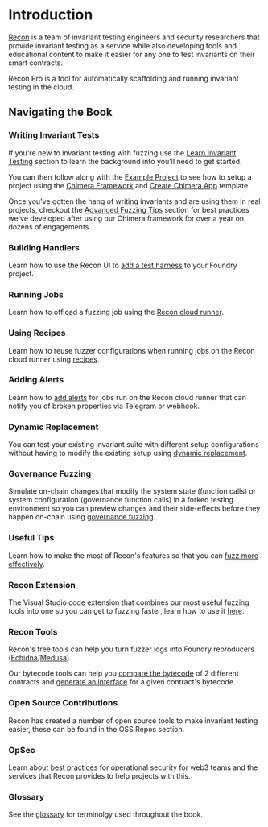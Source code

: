 # Introduction 

[Recon](https://getrecon.xyz/#team) is a team of invariant testing engineers and security researchers that provide invariant testing as a service while also developing tools and educational content to make it easier for any one to test invariants on their smart contracts. 

Recon Pro is a tool for automatically scaffolding and running invariant testing in the cloud.

## Navigating the Book

### Writing Invariant Tests
If you're new to invariant testing with fuzzing use the [Learn Invariant Testing](../writing_invariant_tests/learn_invariant_testing.md) section to learn the background info you'll need to get started. 

You can then follow along with the [Example Project](../writing_invariant_tests/example_project.md) to see how to setup a project using the [Chimera Framework](../writing_invariant_tests/chimera_framework.md) and [Create Chimera App](../writing_invariant_tests/create_chimera_app.md) template. 

Once you've gotten the hang of writing invariants and are using them in real projects, checkout the [Advanced Fuzzing Tips](../writing_invariant_tests/advanced.md) section for best practices we've developed after using our Chimera framework for over a year on dozens of engagements. 

### Building Handlers
Learn how to use the Recon UI to [add a test harness](../using_recon/building_handlers.md) to your Foundry project.

### Running Jobs
Learn how to offload a fuzzing job using the [Recon cloud runner](../using_recon/running_jobs.md).

### Using Recipes 
Learn how to reuse fuzzer configurations when running jobs on the Recon cloud runner using [recipes](../using_recon/recipes.md). 

### Adding Alerts
Learn how to [add alerts](../using_recon/alerts.md) for jobs run on the Recon cloud runner that can notify you of broken properties via Telegram or webhook.

### Dynamic Replacement 
You can test your existing invariant suite with different setup configurations without having to modify the existing setup using [dynamic replacement](../using_recon/dynamic_replacement.md).

### Governance Fuzzing
Simulate on-chain changes that modify the system state (function calls) or system configuration (governance function calls) in a forked testing environment so you can preview changes and their side-effects before they happen on-chain using [governance fuzzing](../using_recon/governance_fuzzing.md). 

### Useful Tips
Learn how to make the most of Recon's features so that you can [fuzz more effectively](../using_recon/recon_tricks.md). 

### Recon Extension
The Visual Studio code extension that combines our most useful fuzzing tools into one so you can get to fuzzing faster, learn how to use it [here](../free_recon_tools/recon_extension.md).

### Recon Tools
Recon's free tools can help you turn fuzzer logs into Foundry reproducers ([Echidna](../free_recon_tools/echidna_scraper.md)/[Medusa](../free_recon_tools/medusa_scraper.md)). 

Our bytecode tools can help you [compare the bytecode](../free_recon_tools/bytecode_compare.md) of 2 different contracts and [generate an interface](../free_recon_tools/bytecode_to_interface.md) for a given contract's bytecode.

### Open Source Contributions
Recon has created a number of open source tools to make invariant testing easier, these can be found in the OSS Repos section. 

### OpSec
Learn about [best practices](../opsec/op_sec.md) for operational security for web3 teams and the services that Recon provides to help projects with this.

### Glossary
See the [glossary](./glossary.md) for terminolgy used throughout the book.

